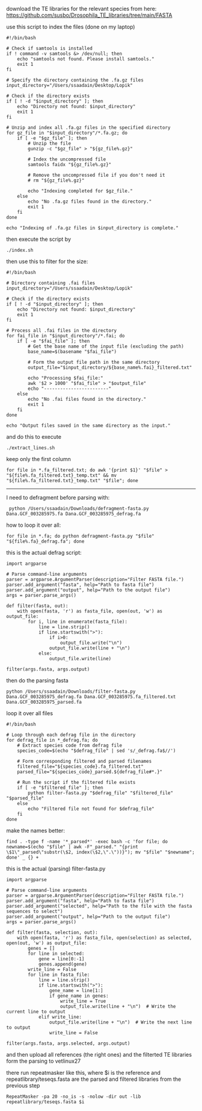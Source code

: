 download the TE libraries for the relevant species from here:
https://github.com/susbo/Drosophila_TE_libraries/tree/main/FASTA

use this script to index the files (done on my laptop)
```
#!/bin/bash

# Check if samtools is installed
if ! command -v samtools &> /dev/null; then
    echo "samtools not found. Please install samtools."
    exit 1
fi

# Specify the directory containing the .fa.gz files
input_directory="/Users/ssaadain/Desktop/Lopik"

# Check if the directory exists
if [ ! -d "$input_directory" ]; then
    echo "Directory not found: $input_directory"
    exit 1
fi

# Unzip and index all .fa.gz files in the specified directory
for gz_file in "$input_directory"/*.fa.gz; do
    if [ -e "$gz_file" ]; then
        # Unzip the file
        gunzip -c "$gz_file" > "${gz_file%.gz}"

        # Index the uncompressed file
        samtools faidx "${gz_file%.gz}"

        # Remove the uncompressed file if you don't need it
        # rm "${gz_file%.gz}"

        echo "Indexing completed for $gz_file."
    else
        echo "No .fa.gz files found in the directory."
        exit 1
    fi
done

echo "Indexing of .fa.gz files in $input_directory is complete."

```
then execute the script by
```
./index.sh
```


then use this to filter for the size:

```
#!/bin/bash

# Directory containing .fai files
input_directory="/Users/ssaadain/Desktop/Lopik"

# Check if the directory exists
if [ ! -d "$input_directory" ]; then
    echo "Directory not found: $input_directory"
    exit 1
fi

# Process all .fai files in the directory
for fai_file in "$input_directory"/*.fai; do
    if [ -e "$fai_file" ]; then
        # Get the base name of the input file (excluding the path)
        base_name=$(basename "$fai_file")
        
        # Form the output file path in the same directory
        output_file="$input_directory/${base_name%.fai}_filtered.txt"
        
        echo "Processing $fai_file:"
        awk '$2 > 1000' "$fai_file" > "$output_file"
        echo "------------------------"
    else
        echo "No .fai files found in the directory."
        exit 1
    fi
done

echo "Output files saved in the same directory as the input."

```

and do this to execute
```
./extract_lines.sh
```

keep only the first column
```
for file in *.fa_filtered.txt; do awk '{print $1}' "$file" > "${file%.fa_filtered.txt}_temp.txt" && mv "${file%.fa_filtered.txt}_temp.txt" "$file"; done
```
---------
I need to defragment before parsing with:

```
 python /Users/ssaadain/Downloads/defragment-fasta.py Dana.GCF_003285975.fa Dana.GCF_003285975_defrag.fa
```

how to loop it over all:
```
for file in *.fa; do python defragment-fasta.py "$file" "${file%.fa}_defrag.fa"; done
```

this is the actual defrag script:
```
import argparse

# Parse command-line arguments
parser = argparse.ArgumentParser(description="Filter FASTA file.")
parser.add_argument("fasta", help="Path to fasta file")
parser.add_argument("output", help="Path to the output file")
args = parser.parse_args()

def filter(fasta, out):
    with open(fasta, 'r') as fasta_file, open(out, 'w') as output_file:
        for i, line in enumerate(fasta_file):
            line = line.strip()
            if line.startswith(">"):
                if i>0:
                    output_file.write("\n")
                output_file.write(line + "\n")
            else:
                output_file.write(line)

filter(args.fasta, args.output)
```

then do the parsing fasta
```
python /Users/ssaadain/Downloads/filter-fasta.py Dana.GCF_003285975_defrag.fa Dana.GCF_003285975.fa_filtered.txt Dana.GCF_003285975_parsed.fa
```
loop it over all files
```
#!/bin/bash

# Loop through each defrag file in the directory
for defrag_file in *_defrag.fa; do
    # Extract species code from defrag file
    species_code=$(echo "$defrag_file" | sed 's/_defrag.fa$//')

    # Form corresponding filtered and parsed filenames
    filtered_file="${species_code}.fa_filtered.txt"
    parsed_file="${species_code}_parsed.${defrag_file#*.}"

    # Run the script if the filtered file exists
    if [ -e "$filtered_file" ]; then
        python filter-fasta.py "$defrag_file" "$filtered_file" "$parsed_file"
    else
        echo "Filtered file not found for $defrag_file"
    fi
done
```

make the names better:
```
find . -type f -name '*_parsed*' -exec bash -c 'for file; do newname=$(echo "$file" | awk -F"_parsed." "{print \$1\"_parsed\"substr(\$2, index(\$2,\".\"))}"); mv "$file" "$newname"; done' _ {} +
```


this is the actual (parsing) filter-fasta.py
```
import argparse

# Parse command-line arguments
parser = argparse.ArgumentParser(description="Filter FASTA file.")
parser.add_argument("fasta", help="Path to fasta file")
parser.add_argument("selected", help="Path to the file with the fasta sequences to select")
parser.add_argument("output", help="Path to the output file")
args = parser.parse_args()

def filter(fasta, selection, out):
    with open(fasta, 'r') as fasta_file, open(selection) as selected, open(out, 'w') as output_file:
        genes = []
        for line in selected:
            gene = line[0:-1]
            genes.append(gene)
        write_line = False
        for line in fasta_file:
            line = line.strip()
            if line.startswith(">"):
                gene_name = line[1:]
                if gene_name in genes:
                    write_line = True
                    output_file.write(line + "\n")  # Write the current line to output
            elif write_line:
                output_file.write(line + "\n")  # Write the next line to output
                write_line = False

filter(args.fasta, args.selected, args.output)
```
and then upload all references (the right ones) and the filterted TE libraries form the parsing to vetlinux27

there run repeatmasker like this, where $i is the reference and repeatlibrary/teseqs.fasta are the parsed and filtered libraries from the previous step
```
RepeatMasker -pa 20 -no_is -s -nolow -dir out -lib repeatlibrary/teseqs.fasta $i
```




